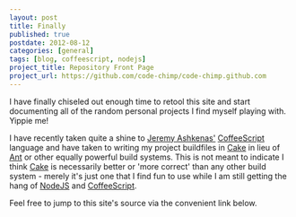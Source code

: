 ```yaml
---
layout: post
title: Finally
published: true
postdate: 2012-08-12
categories: [general]
tags: [blog, coffeescript, nodejs]
project_title: Repository Front Page
project_url: https://github.com/code-chimp/code-chimp.github.com
---
```


I have finally chiseled out enough time to retool this site and start documenting
all of the random personal projects I find myself playing with. Yippie me!

I have recently taken quite a shine to [Jeremy Ashkenas'][1] [CoffeeScript][2]
language and have taken to writing my project buildfiles in [Cake][3] in lieu of
[Ant][4] or other equally powerful build systems. This is not meant to indicate I
think [Cake][3] is necessarily better or 'more correct' than any other build
system - merely it's just one that I find fun to use while I am still getting the
hang of [NodeJS][5] and [CoffeeScript][2].

Feel free to jump to this site's source via the convenient link below.

 [1]: https://github.com/jashkenas (Jeremy Ashkenas' Github)
 [2]: http://coffeescript.org/ (CoffeeScript)
 [3]: https://github.com/jashkenas/coffee-script/wiki/%5BHowTo%5D-Compiling-and-Setting-Up-Build-Tools (Cake Build Tool)
 [4]: http://ant.apache.org/ (Apache Ant)
 [5]: http://nodejs.org/ (NodeJS)
